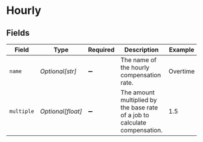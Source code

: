 # Hourly


## Fields

| Field                                                                      | Type                                                                       | Required                                                                   | Description                                                                | Example                                                                    |
| -------------------------------------------------------------------------- | -------------------------------------------------------------------------- | -------------------------------------------------------------------------- | -------------------------------------------------------------------------- | -------------------------------------------------------------------------- |
| `name`                                                                     | *Optional[str]*                                                            | :heavy_minus_sign:                                                         | The name of the hourly compensation rate.                                  | Overtime                                                                   |
| `multiple`                                                                 | *Optional[float]*                                                          | :heavy_minus_sign:                                                         | The amount multiplied by the base rate of a job to calculate compensation. | 1.5                                                                        |
